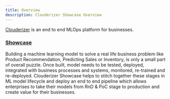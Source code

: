 ```yaml
---
title: Overview
description: Clouderizer Showcase Overview
---
```


[Clouderizer](https://clouderizer.com) is an end to end MLOps platform for businesses.

### [Showcase](showcase/introduction.md)
Building a machine learning model to solve a real life business problem like Product Recommendation, Predicting Sales or Inventory, is only a small part of overall puzzle. Once built, model needs to be tested, deployed, integrated with business processes and systems, monitored, re-trained and re-deployed. Clouderizer Showcase helps to stitch together these stages in ML model lifecycle and deploy an end to end pipeline which allows enterprises to take their models from RnD & PoC stage to production and create value for their businesses.

<!-- ### [Workspace](workspace/introduction.md)

Clouderizer Workspace is a cloude IDE for Data Scientists. It allows us to setup, train and deploy AI/ML projects on any infrastructure (AWS, GCP, Local), without worrying about underlying DevOps. -->